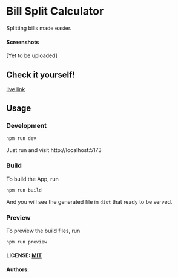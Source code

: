 # Bill Split Calculator

Splitting bills made easier.

#### Screenshots

[Yet to be uploaded]

##  Check it yourself!

[live link](https://gayathrihg.github.io/cyberdude-challenges/DOM-tasks/08-split-calculator/dist/)

## Usage

### Development

```bash
npm run dev
```

Just run and visit http://localhost:5173

### Build

To build the App, run

```bash
npm run build
```

And you will see the generated file in `dist` that ready to be served.

### Preview

To preview the build files, run

```bash
npm run preview
```

#### LICENSE: [MIT](./LICENSE)

#### Authors:
